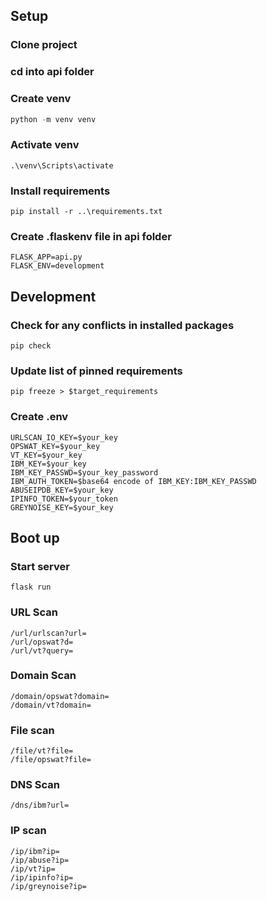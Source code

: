 ## Setup


### Clone project 
### cd into api folder

### Create venv

```python
python -m venv venv
```

### Activate venv

```
.\venv\Scripts\activate
```

### Install requirements

```
pip install -r ..\requirements.txt
```

### Create .flaskenv file in api folder

```
FLASK_APP=api.py
FLASK_ENV=development
```

## Development


### Check for any conflicts in installed packages
```
pip check
```

### Update list of pinned requirements
```
pip freeze > $target_requirements
```

### Create .env
```
URLSCAN_IO_KEY=$your_key
OPSWAT_KEY=$your_key
VT_KEY=$your_key
IBM_KEY=$your_key
IBM_KEY_PASSWD=$your_key_password
IBM_AUTH_TOKEN=$base64 encode of IBM_KEY:IBM_KEY_PASSWD
ABUSEIPDB_KEY=$your_key
IPINFO_TOKEN=$your_token
GREYNOISE_KEY=$your_key
```
## Boot up


### Start server
```
flask run
```
### URL Scan
    /url/urlscan?url=
    /url/opswat?d=
    /url/vt?query=
### Domain Scan
    /domain/opswat?domain=
    /domain/vt?domain=
### File scan
    /file/vt?file=
    /file/opswat?file=
### DNS Scan
    /dns/ibm?url=
### IP scan
    /ip/ibm?ip=
    /ip/abuse?ip=
    /ip/vt?ip=
    /ip/ipinfo?ip=
    /ip/greynoise?ip=
